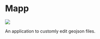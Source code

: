 # Mapp

![](https://github.com/Andr35/mapp/workflows/CI/badge.svg)



An application to customly edit geojson files.